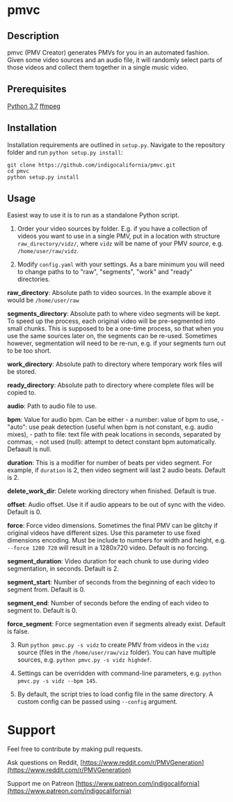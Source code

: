 # pmvc

## Description
pmvc (PMV Creator) generates PMVs for you in an automated fashion. Given some video sources
and an audio file, it will randomly select parts of those videos and collect them together
in a single music video.

## Prerequisites
[Python 3.7](https://www.python.org/downloads/)
[ffmpeg](https://www.ffmpeg.org/)

## Installation
Installation requirements are outlined in `setup.py`. Navigate to the repository folder
and run `python setup.py install`:

```
git clone https://github.com/indigocalifornia/pmvc.git
cd pmvc
python setup.py install
```

## Usage
Easiest way to use it is to run as a standalone Python script.

1. Order your video sources by folder. E.g. if you have a collection of videos you want to use
in a single PMV, put in a location with structure `raw_directory/vidz/`, where `vidz` will be name of your
PMV *source*, e.g. `/home/user/raw/vidz`.

2. Modify `config.yaml` with your settings. As a bare minimum you will need to change paths to
to "raw", "segments", "work" and "ready" directories.

**raw_directory**: Absolute path to video sources. In the example above it would be `/home/user/raw`

**segments_directory**: Absolute path to where video segments will be kept. To speed up the process, each original video
will be pre-segmented into small chunks. This is supposed to be a one-time process, so that when you use the same
sources later on, the segments can be re-used. Sometimes however, segmentation will need to be re-run, e.g.
if your segments turn out to be too short.

**work_directory**: Absolute path to directory where temporary work files will be stored.

**ready_directory**: Absolute path to directory where complete files will be copied to.

**audio**: Path to audio file to use.

**bpm**: Value for audio bpm. Can be either
    - a number: value of bpm to use,
    - "auto": use peak detection (useful when bpm is not constant, e.g. audio mixes),
    - path to file: text file with peak locations in seconds, separated by commas,
    - not used (null): attempt to detect constant bpm automatically.
Defaault is null.

**duration**: This is a modifier for number of beats per video segment. For example, if `duration` is 2, then
video segment will last 2 audio beats. Default is 2.

**delete_work_dir**: Delete working directory when finished. Default is true.

**offset**: Audio offset. Use it if audio appears to be out of sync with the video. Default is 0.

**force**: Force video dimensions. Sometimes the final PMV can be glitchy if original videos have different sizes. Use this
parameter to use fixed dimensions encoding. Must be include to numbers for width and height, e.g. `--force 1280 720` will
result in a 1280x720 video. Default is no forcing.

**segment_duration**: Video duration for each chunk to use during video segmentation, in seconds. Default is 2.

**segment_start**: Number of seconds from the beginning of each video to segment from. Default is 0.

**segment_end**: Number of seconds before the ending of each video to segment to. Default is 0.

**force_segment**: Force segmentation even if segments already exist. Default is false.

3. Run `python pmvc.py -s vidz` to create PMV from videos in the `vidz` source (files in the
`/home/user/raw/viz` folder). You can have multiple sources, e.g. `python pmvc.py -s vidz highdef`.

4. Settings can be overridden with command-line parameters, e.g. `python pmvc.py -s vidz --bpm 145`.

5. By default, the script tries to load config file in the same directory. A custom config can be passed using `--config`
argument.

# Support
Feel free to contribute by making pull requests.

Ask questions on Reddit,
[https://www.reddit.com/r/PMVGeneration](https://www.reddit.com/r/PMVGeneration)

Support me on Patreon
[https://www.patreon.com/indigocalifornia](https://www.patreon.com/indigocalifornia)
